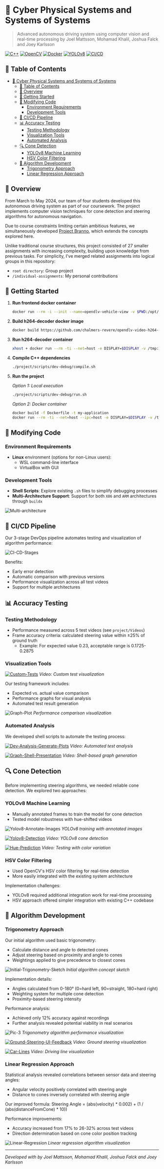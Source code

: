 # 🚗 Cyber Physical Systems and Systems of Systems

> Advanced autonomous driving system using computer vision and real-time processing by Joel Mattsson, Mohamad Khalil, Joshua Falck and Joey Karlsson


[![C++](https://img.shields.io/badge/C++-17-blue)](https://en.cppreference.com/w/)
[![OpenCV](https://img.shields.io/badge/OpenCV-4.5-green)](https://opencv.org/)
[![Docker](https://img.shields.io/badge/Docker-Containerized-2496ED)](https://www.docker.com/)
[![YOLOv8](https://img.shields.io/badge/YOLOv8-AI-yellow)](https://github.com/ultralytics/ultralytics)
[![CI/CD](https://img.shields.io/badge/DevOps-Automated-orange)](https://github.com/mrjex/Cyber-Physical-Systems-and-Sytems-of-Systems)


## 📑 Table of Contents
- [🚗 Cyber Physical Systems and Systems of Systems](#-cyber-physical-systems-and-systems-of-systems)
  - [📑 Table of Contents](#-table-of-contents)
  - [🎯 Overview](#-overview)
  - [🚀 Getting Started](#-getting-started)
  - [🔧 Modifying Code](#-modifying-code)
    - [Environment Requirements](#environment-requirements)
    - [Development Tools](#development-tools)
  - [🔄 CI/CD Pipeline](#-cicd-pipeline)
  - [📊 Accuracy Testing](#-accuracy-testing)
    - [Testing Methodology](#testing-methodology)
    - [Visualization Tools](#visualization-tools)
    - [Automated Analysis](#automated-analysis)
  - [🔍 Cone Detection](#-cone-detection)
    - [YOLOv8 Machine Learning](#yolov8-machine-learning)
    - [HSV Color Filtering](#hsv-color-filtering)
  - [🧠 Algorithm Development](#-algorithm-development)
    - [Trigonometry Approach](#trigonometry-approach)
    - [Linear Regression Approach](#linear-regression-approach)


## 🎯 Overview

From March to May 2024, our team of four students developed this autonomous driving system as part of our coursework. The project implements computer vision techniques for cone detection and steering algorithms for autonomous navigation.

Due to course constraints limiting certain ambitious features, we simultaneously developed [Project Branno](https://github.com/mrjex/Project-Branno), which extends the concepts explored here.

Unlike traditional course structures, this project consisted of 27 smaller assignments with increasing complexity, building upon knowledge from previous tasks. For simplicity, I've merged related assignments into logical groups in this repository:
- `root directory`: Group project
- `/individual-assignments`: My personal contributions


## 🚀 Getting Started

1. **Run frontend docker container**
   ```bash
   docker run --rm -i --init --name=opendlv-vehicle-view -v $PWD:/opt/vehicle-view/recordings -v /var/run/docker.sock:/var/run/docker.sock -p 8081:8081 chrberger/opendlv-vehicle-view:v0.0.64
   ```

2. **Build h264-decoder docker image**
   ```bash
   docker build https://github.com/chalmers-revere/opendlv-video-h264-decoder.git#v0.0.5 -f Dockerfile -t h264decoder:v0.0.5
   ```

3. **Run h264-decoder container**
   ```bash
   xhost + docker run --rm -ti --net=host -e DISPLAY=$DISPLAY -v /tmp:/tmp h264decoder:v0.0.5 --cid=253 --name=img --verbose
   ```

4. **Compile C++ dependencies**
   ```bash
   ./project/scripts/dev-debug/compile.sh
   ```

5. **Run the project**
   
   *Option 1: Local execution*
   ```bash
   ./project/scripts/dev-debug/run.sh
   ```
   
   *Option 2: Docker container*
   ```bash
   docker build -f Dockerfile -t my-application
   docker run --rm -ti --net=host --ipc=host -e DISPLAY=$DISPLAY -v /tmp:/tmp my-application:latest --cid=253 --name=img --width=640 --height=480 --verbose
   ```

## 🔧 Modifying Code

### Environment Requirements
- **Linux** environment (options for non-Linux users):
  - WSL command-line interface
  - VirtualBox with GUI

### Development Tools
- **Shell Scripts**: Explore existing `.sh` files to simplify debugging processes
- **Multi-Architecture Support**: Support for both `X86` and `ARM` architectures through `buildx`

![Multi-architecture](readme-material/A19-Submission-Picture.png)

## 🔄 CI/CD Pipeline

Our 3-stage DevOps pipeline automates testing and visualization of algorithm performance:

![CI-CD-Stages](readme-material/ci-cd-stages.png)

Benefits:
- Early error detection
- Automatic comparison with previous versions
- Performance visualization across all test videos
- Support for multiple architectures

## 📊 Accuracy Testing

### Testing Methodology
- Performance measured across 5 test videos (see `project/Videos`)
- Frame accuracy criteria: calculated steering value within ±25% of ground truth
  - Example: For expected value 0.23, acceptable range is 0.1725-0.2875

### Visualization Tools

[![Custom-Tests](https://img.youtube.com/vi/2nMf8ZPoyLo/maxresdefault.jpg)](https://www.youtube.com/watch?v=2nMf8ZPoyLo)
*Video: Custom test visualization*

Our testing framework includes:
- Expected vs. actual value comparison
- Performance graphs for visual analysis
- Automated test result generation

![Graph-Plot](readme-material/A20-Submission.png)
*Performance comparison visualization*

### Automated Analysis

We developed shell scripts to automate the testing process:

[![Dev-Analysis-Generate-Plots](https://img.youtube.com/vi/WRlhP645xCw/maxresdefault.jpg)](https://www.youtube.com/watch?v=WRlhP645xCw)
*Video: Automated test analysis*

[![Graph-Shell-Presentation](https://img.youtube.com/vi/B3PC6q6PbXQ/maxresdefault.jpg)](https://www.youtube.com/watch?v=B3PC6q6PbXQ)
*Video: Shell-based graph generation*

## 🔍 Cone Detection

Before implementing steering algorithms, we needed reliable cone detection. We explored two approaches:

### YOLOv8 Machine Learning
- Manually annotated frames to train the model for cone detection
- Tested model robustness with hue-shifted videos

![Yolov8-Annotate-Images](readme-material/yolov8-train.png)
*YOLOv8 training with annotated images*

[![Yolov8-Detection](https://img.youtube.com/vi/z00Hh8TTxKY/maxresdefault.jpg)](https://www.youtube.com/watch?v=z00Hh8TTxKY)
*Video: YOLOv8 cone detection*

[![Hue-Prediction](https://img.youtube.com/vi/5p3Kr_2tf9E/maxresdefault.jpg)](https://www.youtube.com/watch?v=5p3Kr_2tf9E)
*Video: Testing with color variation*

### HSV Color Filtering
- Used OpenCV's HSV color filtering for real-time detection
- More easily integrated with the existing system architecture

Implementation challenges:
- YOLOv8 required additional integration work for real-time processing
- HSV approach offered simpler integration with existing C++ codebase

## 🧠 Algorithm Development

### Trigonometry Approach

Our initial algorithm used basic trigonometry:
- Calculate distance and angle to detected cones
- Adjust steering based on proximity and angle to cones
- Weightings applied to give precedence to closest cones

![Initial-Trigonometry-Sketch](readme-material/Cone-Algorithm.png)
*Initial algorithm concept sketch*

Implementation details:
- Angles calculated from 0-180° (0=hard left, 90=straight, 180=hard right)
- Weighting system for multiple cone detection
- Proximity-based steering intensity

Performance analysis:
- Achieved only 12% accuracy against recordings
- Further analysis revealed potential viability in real scenarios

![Pic-3](readme-material/trigonometry/3.%20pic.png)
*Trigonometry algorithm performance visualization*

[![Ground-Steering-UI-Feedback](https://img.youtube.com/vi/ZwcRwJHVj1w/maxresdefault.jpg)](https://www.youtube.com/watch?v=ZwcRwJHVj1w)
*Video: Ground steering visualization*

[![Car-Lines](https://img.youtube.com/vi/Q6-Qr963974/maxresdefault.jpg)](https://www.youtube.com/watch?v=Q6-Qr963974)
*Video: Driving line visualization*

### Linear Regression Approach

Statistical analysis revealed correlations between sensor data and steering angles:
- Angular velocity positively correlated with steering angle
- Distance to cones inversely correlated with steering angle

Our improved formula:
Steering Angle = (abs(velocity) * 0.002) + (1 / (abs(distanceFromCone) * 10))

Performance improvements:
- Accuracy increased from 17% to 26-32% across test videos
- Direction determination based on cone color position tracking

![Linear-Regression](readme-material/Linear-Regression-Gif.gif)
*Linear regression algorithm visualization*


---

*Developed with by Joel Mattsson, Mohamad Khalil, Joshua Falck and Joey Karlsson*